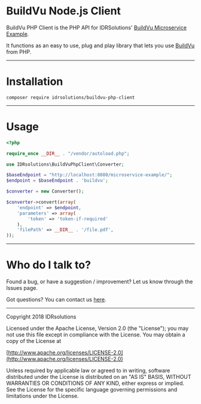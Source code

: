 # BuildVu Node.js Client #

BuildVu PHP Client is the PHP API for IDRSolutions' [BuildVu Microservice Example](https://github.com/idrsolutions/buildvu-microservice-example).

It functions as an easy to use, plug and play library that lets you use [BuildVu](https://www.idrsolutions.com/buildvu/) from PHP. 

-----

# Installation #

```
composer require idrsolutions/buildvu-php-client
```

-----

# Usage #

```php
<?php

require_once __DIR__ . "/vendor/autoload.php";

use IDRsolutions\BuildVuPhpClient\Converter;

$baseEndpoint = "http://localhost:8080/microservice-example/";
$endpoint = $baseEndpoint . 'buildvu';

$converter = new Converter();

$converter->convert(array(
    'endpoint' => $endpoint,
    'parameters' => array(
        'token' => 'token-if-required'
    ),
    'filePath' => __DIR__ . '/file.pdf',
));
```

-----

# Who do I talk to? #

Found a bug, or have a suggestion / improvement? Let us know through the Issues page.

Got questions? You can contact us [here](https://idrsolutions.zendesk.com/hc/en-us/requests/new).

-----

Copyright 2018 IDRsolutions

Licensed under the Apache License, Version 2.0 (the "License");
you may not use this file except in compliance with the License.
You may obtain a copy of the License at

[http://www.apache.org/licenses/LICENSE-2.0](http://www.apache.org/licenses/LICENSE-2.0)

Unless required by applicable law or agreed to in writing, software
distributed under the License is distributed on an "AS IS" BASIS,
WITHOUT WARRANTIES OR CONDITIONS OF ANY KIND, either express or implied.
See the License for the specific language governing permissions and
limitations under the License.
